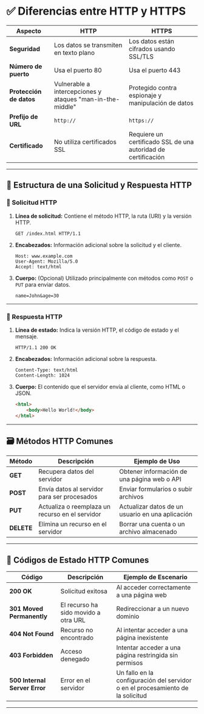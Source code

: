 # ✅ Diferencias entre HTTP y HTTPS

| Aspecto              | HTTP                                         | HTTPS                                       |
|---------------------|----------------------------------------------|---------------------------------------------|
| **Seguridad**        | Los datos se transmiten en texto plano        | Los datos están cifrados usando SSL/TLS       |
| **Número de puerto** | Usa el puerto 80                              | Usa el puerto 443                            |
| **Protección de datos** | Vulnerable a intercepciones y ataques "man-in-the-middle" | Protegido contra espionaje y manipulación de datos |
| **Prefijo de URL**   | `http://`                                     | `https://`                                   |
| **Certificado**      | No utiliza certificados SSL                   | Requiere un certificado SSL de una autoridad de certificación |

---

## 📝 Estructura de una Solicitud y Respuesta HTTP

### 🚀 Solicitud HTTP

1. **Línea de solicitud:** Contiene el método HTTP, la ruta (URI) y la versión HTTP.  
   ```
   GET /index.html HTTP/1.1
   ```
2. **Encabezados:** Información adicional sobre la solicitud y el cliente.  
   ```
   Host: www.example.com
   User-Agent: Mozilla/5.0
   Accept: text/html
   ```
3. **Cuerpo:** (Opcional) Utilizado principalmente con métodos como `POST` o `PUT` para enviar datos.  
   ```
   name=John&age=30
   ```

---

### 📩 Respuesta HTTP

1. **Línea de estado:** Indica la versión HTTP, el código de estado y el mensaje.  
   ```
   HTTP/1.1 200 OK
   ```
2. **Encabezados:** Información adicional sobre la respuesta.  
   ```
   Content-Type: text/html
   Content-Length: 1024
   ```
3. **Cuerpo:** El contenido que el servidor envía al cliente, como HTML o JSON.  
   ```html
   <html>
       <body>Hello World!</body>
   </html>
   ```

---

## 🗃️ Métodos HTTP Comunes

| Método | Descripción                                 | Ejemplo de Uso                                   |
|-------|---------------------------------------------|--------------------------------------------------|
| **GET**   | Recupera datos del servidor                  | Obtener información de una página web o API       |
| **POST**  | Envía datos al servidor para ser procesados  | Enviar formularios o subir archivos               |
| **PUT**   | Actualiza o reemplaza un recurso en el servidor | Actualizar datos de un usuario en una aplicación  |
| **DELETE**| Elimina un recurso en el servidor             | Borrar una cuenta o un archivo almacenado         |

---

## 🚦 Códigos de Estado HTTP Comunes

| Código | Descripción                  | Ejemplo de Escenario                                              |
|-------|------------------------------|------------------------------------------------------------------|
| **200 OK**     | Solicitud exitosa             | Al acceder correctamente a una página web                        |
| **301 Moved Permanently** | El recurso ha sido movido a otra URL | Redireccionar a un nuevo dominio                                   |
| **404 Not Found** | Recurso no encontrado         | Al intentar acceder a una página inexistente                      |
| **403 Forbidden** | Acceso denegado               | Intentar acceder a una página restringida sin permisos             |
| **500 Internal Server Error** | Error en el servidor      | Un fallo en la configuración del servidor o en el procesamiento de la solicitud |

---
